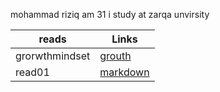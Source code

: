 mohammad riziq am 31 i study at zarqa unvirsity 


| reads         | Links       |
| --------------| ----------- |
| grorwthmindset| [grouth](growth)    |
| read01        |  [markdown](read01)  |